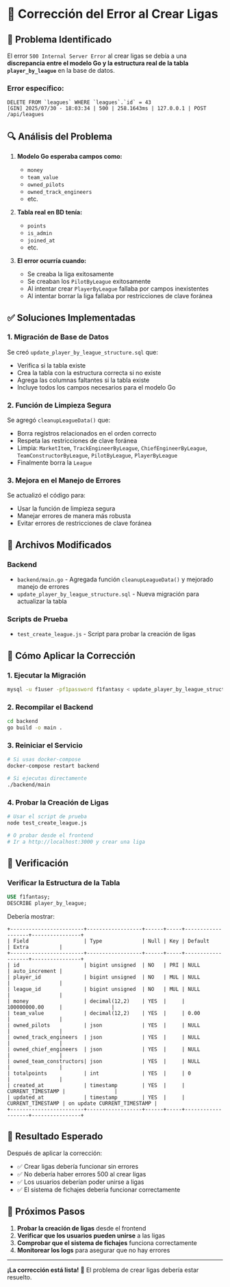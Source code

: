 # 🔧 Corrección del Error al Crear Ligas

## 🐛 Problema Identificado

El error `500 Internal Server Error` al crear ligas se debía a una **discrepancia entre el modelo Go y la estructura real de la tabla `player_by_league`** en la base de datos.

### Error específico:
```
DELETE FROM `leagues` WHERE `leagues`.`id` = 43
[GIN] 2025/07/30 - 18:03:34 | 500 | 258.1643ms | 127.0.0.1 | POST /api/leagues
```

## 🔍 Análisis del Problema

1. **Modelo Go esperaba campos como:**
   - `money`
   - `team_value` 
   - `owned_pilots`
   - `owned_track_engineers`
   - etc.

2. **Tabla real en BD tenía:**
   - `points`
   - `is_admin`
   - `joined_at`
   - etc.

3. **El error ocurría cuando:**
   - Se creaba la liga exitosamente
   - Se creaban los `PilotByLeague` exitosamente
   - Al intentar crear `PlayerByLeague` fallaba por campos inexistentes
   - Al intentar borrar la liga fallaba por restricciones de clave foránea

## ✅ Soluciones Implementadas

### 1. Migración de Base de Datos
Se creó `update_player_by_league_structure.sql` que:
- Verifica si la tabla existe
- Crea la tabla con la estructura correcta si no existe
- Agrega las columnas faltantes si la tabla existe
- Incluye todos los campos necesarios para el modelo Go

### 2. Función de Limpieza Segura
Se agregó `cleanupLeagueData()` que:
- Borra registros relacionados en el orden correcto
- Respeta las restricciones de clave foránea
- Limpia: `MarketItem`, `TrackEngineerByLeague`, `ChiefEngineerByLeague`, `TeamConstructorByLeague`, `PilotByLeague`, `PlayerByLeague`
- Finalmente borra la `League`

### 3. Mejora en el Manejo de Errores
Se actualizó el código para:
- Usar la función de limpieza segura
- Manejar errores de manera más robusta
- Evitar errores de restricciones de clave foránea

## 📁 Archivos Modificados

### Backend
- `backend/main.go` - Agregada función `cleanupLeagueData()` y mejorado manejo de errores
- `update_player_by_league_structure.sql` - Nueva migración para actualizar la tabla

### Scripts de Prueba
- `test_create_league.js` - Script para probar la creación de ligas

## 🚀 Cómo Aplicar la Corrección

### 1. Ejecutar la Migración
```bash
mysql -u f1user -pf1password f1fantasy < update_player_by_league_structure.sql
```

### 2. Recompilar el Backend
```bash
cd backend
go build -o main .
```

### 3. Reiniciar el Servicio
```bash
# Si usas docker-compose
docker-compose restart backend

# Si ejecutas directamente
./backend/main
```

### 4. Probar la Creación de Ligas
```bash
# Usar el script de prueba
node test_create_league.js

# O probar desde el frontend
# Ir a http://localhost:3000 y crear una liga
```

## 🧪 Verificación

### Verificar la Estructura de la Tabla
```sql
USE f1fantasy;
DESCRIBE player_by_league;
```

Debería mostrar:
```
+------------------------+------------------+------+-----+-------------------+----------------+
| Field                  | Type             | Null | Key | Default           | Extra          |
+------------------------+------------------+------+-----+-------------------+----------------+
| id                     | bigint unsigned  | NO   | PRI | NULL              | auto_increment |
| player_id              | bigint unsigned  | NO   | MUL | NULL              |                |
| league_id              | bigint unsigned  | NO   | MUL | NULL              |                |
| money                  | decimal(12,2)    | YES  |     | 100000000.00     |                |
| team_value             | decimal(12,2)    | YES  |     | 0.00             |                |
| owned_pilots           | json             | YES  |     | NULL              |                |
| owned_track_engineers  | json             | YES  |     | NULL              |                |
| owned_chief_engineers  | json             | YES  |     | NULL              |                |
| owned_team_constructors| json             | YES  |     | NULL              |                |
| totalpoints            | int              | YES  |     | 0                 |                |
| created_at             | timestamp        | YES  |     | CURRENT_TIMESTAMP |                |
| updated_at             | timestamp        | YES  |     | CURRENT_TIMESTAMP | on update CURRENT_TIMESTAMP |
+------------------------+------------------+------+-----+-------------------+----------------+
```

## 🎯 Resultado Esperado

Después de aplicar la corrección:
- ✅ Crear ligas debería funcionar sin errores
- ✅ No debería haber errores 500 al crear ligas
- ✅ Los usuarios deberían poder unirse a ligas
- ✅ El sistema de fichajes debería funcionar correctamente

## 🔄 Próximos Pasos

1. **Probar la creación de ligas** desde el frontend
2. **Verificar que los usuarios pueden unirse** a las ligas
3. **Comprobar que el sistema de fichajes** funciona correctamente
4. **Monitorear los logs** para asegurar que no hay errores

---

**¡La corrección está lista!** 🎉 El problema de crear ligas debería estar resuelto. 